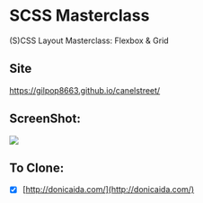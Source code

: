 # SCSS Masterclass

(S)CSS Layout Masterclass: Flexbox & Grid

## Site

https://gilpop8663.github.io/canelstreet/

## ScreenShot:

<img src="https://user-images.githubusercontent.com/80146176/141034049-50746cbf-f708-44f0-8f8e-5b58aa2eb084.png" width=auto>

## To Clone:

- [x] [http://donicaida.com/](http://donicaida.com/)
